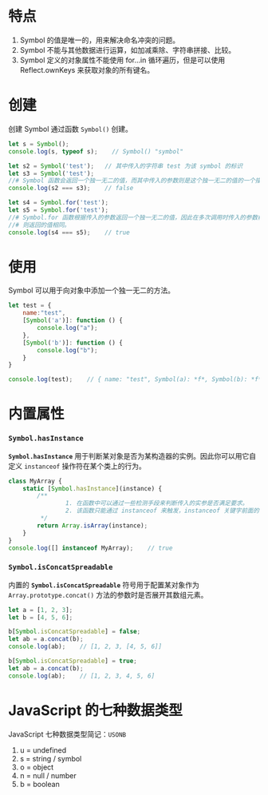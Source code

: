 # 特点

1. Symbol 的值是唯一的，用来解决命名冲突的问题。
2. Symbol 不能与其他数据进行运算，如加减乘除、字符串拼接、比较。
3. Symbol 定义的对象属性不能使用 for…in 循环遍历，但是可以使用 Reflect.ownKeys 来获取对象的所有键名。

# 创建

创建 Symbol 通过函数 `Symbol()` 创建。

```jsx
let s = Symbol();
console.log(s, typeof s);    // Symbol() "symbol"

let s2 = Symbol('test');   // 其中传入的字符串 test 为该 symbol 的标识
let s3 = Symbol('test');
//# Symbol 函数会返回一个独一无二的值，而其中传入的参数则是这个独一无二的值的一个描述（标识）
console.log(s2 === s3);    // false

let s4 = Symbol.for('test');
let s5 = Symbol.for('test');
//# Symbol.for 函数根据传入的参数返回一个独一无二的值，因此在多次调用时传入的参数相同，
//# 则返回的值相同。
console.log(s4 === s5);    // true
```

# 使用

Symbol 可以用于向对象中添加一个独一无二的方法。

```jsx
let test = {
	name:"test",
	[Symbol('a')]: function () {
		console.log("a");
	},
	[Symbol('b')]: function () {
		console.log("b");
	}
}

console.log(test);    // { name: "test", Symbol(a): *f*, Symbol(b): *f* }
```

# 内置属性

### **`Symbol.hasInstance`**

**`Symbol.hasInstance`** 用于判断某对象是否为某构造器的实例。因此你可以用它自定义 `instanceof` 操作符在某个类上的行为。

```jsx
class MyArray {
	static [Symbol.hasInstance](instance) {
		/**
				1. 在函数中可以通过一些检测手段来判断传入的实参是否满足要求。
				2. 该函数只能通过 instanceof 来触发，instanceof 关键字前面的值作为该函数的实参。
		 */
		return Array.isArray(instance);
	}
}
console.log([] instanceof MyArray);    // true
```

### `Symbol.isConcatSpreadable`

内置的 **`Symbol.isConcatSpreadable`** 符号用于配置某对象作为 `Array.prototype.concat()` 方法的参数时是否展开其数组元素。

```jsx
let a = [1, 2, 3];
let b = [4, 5, 6];

b[Symbol.isConcatSpreadable] = false;
let ab = a.concat(b);
console.log(ab);    // [1, 2, 3, [4, 5, 6]]

b[Symbol.isConcatSpreadable] = true;
let ab = a.concat(b);
console.log(ab);    // [1, 2, 3, 4, 5, 6]
```

# JavaScript 的七种数据类型

JavaScript 七种数据类型简记：`USONB`

1. u = undefined
2. s = string  /  symbol
3. o = object
4. n = null  /  number
5. b = boolean